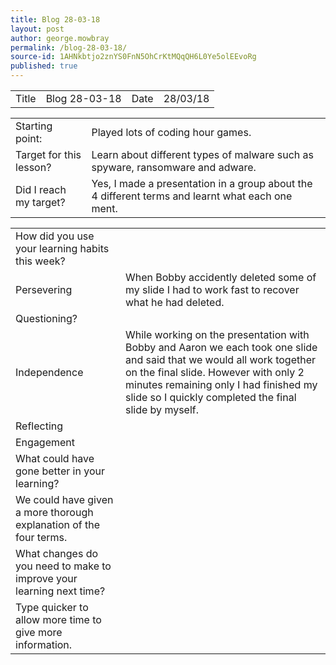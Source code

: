 ```yaml
---
title: Blog 28-03-18
layout: post
author: george.mowbray
permalink: /blog-28-03-18/
source-id: 1AHNkbtjo2znYS0FnN5OhCrKtMQqQH6L0Ye5olEEvoRg
published: true
---
```

<table>
  <tr>
    <td>Title</td>
    <td>Blog 28-03-18</td>
    <td>Date</td>
    <td>28/03/18</td>
  </tr>
</table>


<table>
  <tr>
    <td>Starting point:</td>
    <td>Played lots of coding hour games.</td>
  </tr>
  <tr>
    <td>Target for this lesson?</td>
    <td>Learn about different types of malware such as spyware, ransomware and adware.</td>
  </tr>
  <tr>
    <td>Did I reach my target? </td>
    <td>Yes, I made a presentation in a group about the 4 different terms and learnt what each one ment.</td>
  </tr>
</table>


<table>
  <tr>
    <td>How did you use your learning habits this week?</td>
    <td></td>
  </tr>
  <tr>
    <td>Persevering</td>
    <td>When Bobby accidently deleted some of my slide I had to work fast to recover what he had deleted.</td>
  </tr>
  <tr>
    <td>Questioning?</td>
    <td></td>
  </tr>
  <tr>
    <td>Independence</td>
    <td>While working on the presentation with Bobby and Aaron we each took one slide and said that we would all work together on the final slide. However with only 2 minutes remaining only I had finished my slide so I quickly completed the final slide by myself.</td>
  </tr>
  <tr>
    <td>Reflecting</td>
    <td></td>
  </tr>
  <tr>
    <td>Engagement</td>
    <td></td>
  </tr>
  <tr>
    <td>What could have gone better in your learning?</td>
    <td></td>
  </tr>
  <tr>
    <td>We could have given a more thorough explanation of the four terms. </td>
    <td></td>
  </tr>
  <tr>
    <td>What changes do you need to make to improve your learning next time?</td>
    <td></td>
  </tr>
  <tr>
    <td>Type quicker to allow more time to give more information.</td>
    <td></td>
  </tr>
</table>


